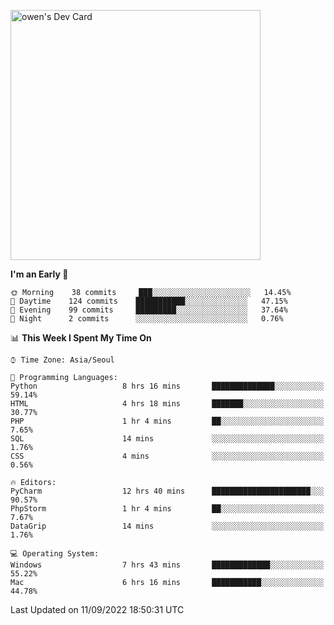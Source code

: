 <a href="https://app.daily.dev/owen_9066"><img src="https://api.daily.dev/devcards/51e5c69f10114f2abe0ae390c27b0828.png?r=hyb" width="400" alt="owen's Dev Card"/></a>

 
 <!--START_SECTION:waka-->
**I'm an Early 🐤** 

```text
🌞 Morning    38 commits     ███░░░░░░░░░░░░░░░░░░░░░░   14.45% 
🌆 Daytime    124 commits    ███████████░░░░░░░░░░░░░░   47.15% 
🌃 Evening    99 commits     █████████░░░░░░░░░░░░░░░░   37.64% 
🌙 Night      2 commits      ░░░░░░░░░░░░░░░░░░░░░░░░░   0.76%

```


📊 **This Week I Spent My Time On** 

```text
⌚︎ Time Zone: Asia/Seoul

💬 Programming Languages: 
Python                   8 hrs 16 mins       ██████████████░░░░░░░░░░░   59.14% 
HTML                     4 hrs 18 mins       ███████░░░░░░░░░░░░░░░░░░   30.77% 
PHP                      1 hr 4 mins         ██░░░░░░░░░░░░░░░░░░░░░░░   7.65% 
SQL                      14 mins             ░░░░░░░░░░░░░░░░░░░░░░░░░   1.76% 
CSS                      4 mins              ░░░░░░░░░░░░░░░░░░░░░░░░░   0.56%

🔥 Editors: 
PyCharm                  12 hrs 40 mins      ██████████████████████░░░   90.57% 
PhpStorm                 1 hr 4 mins         ██░░░░░░░░░░░░░░░░░░░░░░░   7.67% 
DataGrip                 14 mins             ░░░░░░░░░░░░░░░░░░░░░░░░░   1.76%

💻 Operating System: 
Windows                  7 hrs 43 mins       █████████████░░░░░░░░░░░░   55.22% 
Mac                      6 hrs 16 mins       ███████████░░░░░░░░░░░░░░   44.78%

```


 Last Updated on 11/09/2022 18:50:31 UTC
<!--END_SECTION:waka-->
